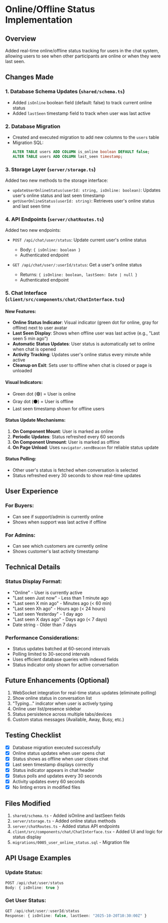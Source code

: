 # Online/Offline Status Implementation

## Overview
Added real-time online/offline status tracking for users in the chat system, allowing users to see when other participants are online or when they were last seen.

## Changes Made

### 1. Database Schema Updates (`shared/schema.ts`)
- Added `isOnline` boolean field (default: false) to track current online status
- Added `lastSeen` timestamp field to track when user was last active

### 2. Database Migration
- Created and executed migration to add new columns to the `users` table
- Migration SQL:
  ```sql
  ALTER TABLE users ADD COLUMN is_online boolean DEFAULT false;
  ALTER TABLE users ADD COLUMN last_seen timestamp;
  ```

### 3. Storage Layer (`server/storage.ts`)
Added two new methods to the storage interface:
- `updateUserOnlineStatus(userId: string, isOnline: boolean)`: Updates user's online status and last seen timestamp
- `getUserOnlineStatus(userId: string)`: Retrieves user's online status and last seen time

### 4. API Endpoints (`server/chatRoutes.ts`)
Added two new endpoints:
- `POST /api/chat/user/status`: Update current user's online status
  - Body: `{ isOnline: boolean }`
  - Authenticated endpoint
  
- `GET /api/chat/user/:userId/status`: Get a user's online status
  - Returns: `{ isOnline: boolean, lastSeen: Date | null }`
  - Authenticated endpoint

### 5. Chat Interface (`client/src/components/chat/ChatInterface.tsx`)

#### New Features:
- **Online Status Indicator**: Visual indicator (green dot for online, gray for offline) next to user avatar
- **Last Seen Display**: Shows when offline user was last active (e.g., "Last seen 5 min ago")
- **Automatic Status Updates**: User status is automatically set to online when chat is opened
- **Activity Tracking**: Updates user's online status every minute while active
- **Cleanup on Exit**: Sets user to offline when chat is closed or page is unloaded

#### Visual Indicators:
- Green dot (🟢) = User is online
- Gray dot (⚫) = User is offline
- Last seen timestamp shown for offline users

#### Status Update Mechanisms:
1. **On Component Mount**: User is marked as online
2. **Periodic Updates**: Status refreshed every 60 seconds
3. **On Component Unmount**: User is marked as offline
4. **On Page Unload**: Uses `navigator.sendBeacon` for reliable status update

#### Status Polling:
- Other user's status is fetched when conversation is selected
- Status refreshed every 30 seconds to show real-time updates

## User Experience

### For Buyers:
- Can see if support/admin is currently online
- Shows when support was last active if offline

### For Admins:
- Can see which customers are currently online
- Shows customer's last activity timestamp

## Technical Details

### Status Display Format:
- "Online" - User is currently active
- "Last seen Just now" - Less than 1 minute ago
- "Last seen X min ago" - Minutes ago (< 60 min)
- "Last seen Xh ago" - Hours ago (< 24 hours)
- "Last seen Yesterday" - 1 day ago
- "Last seen X days ago" - Days ago (< 7 days)
- Date string - Older than 7 days

### Performance Considerations:
- Status updates batched at 60-second intervals
- Polling limited to 30-second intervals
- Uses efficient database queries with indexed fields
- Status indicator only shown for active conversation

## Future Enhancements (Optional)
1. WebSocket integration for real-time status updates (eliminate polling)
2. Show online status in conversation list
3. "Typing..." indicator when user is actively typing
4. Online user list/presence sidebar
5. Status persistence across multiple tabs/devices
6. Custom status messages (Available, Away, Busy, etc.)

## Testing Checklist
- [x] Database migration executed successfully
- [x] Online status updates when user opens chat
- [x] Status shows as offline when user closes chat
- [x] Last seen timestamp displays correctly
- [x] Status indicator appears in chat header
- [x] Status polls and updates every 30 seconds
- [x] Activity updates every 60 seconds
- [x] No linting errors in modified files

## Files Modified
1. `shared/schema.ts` - Added isOnline and lastSeen fields
2. `server/storage.ts` - Added online status methods
3. `server/chatRoutes.ts` - Added status API endpoints
4. `client/src/components/chat/ChatInterface.tsx` - Added UI and logic for status display
5. `migrations/0005_user_online_status.sql` - Migration file

## API Usage Examples

### Update Status:
```typescript
POST /api/chat/user/status
Body: { isOnline: true }
```

### Get User Status:
```typescript
GET /api/chat/user/:userId/status
Response: { isOnline: false, lastSeen: "2025-10-20T10:30:00Z" }
```

